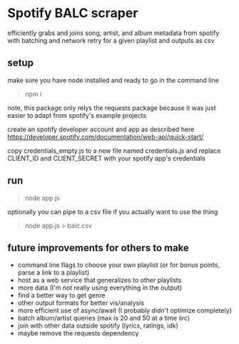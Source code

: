 # Spotify BALC scraper

efficiently grabs and joins song, artist, and album metadata from spotify with batching and network retry for a given playlist and outputs as csv

## setup
make sure you have node installed and ready to go in the command line

> npm i
 
note, this package only relys the requests package because it was just easier to adapt from spotify's example projects

create an spotify developer account and app as described here https://developer.spotify.com/documentation/web-api/quick-start/

copy credentials_empty.js to a new file named credentials.js and replace CLIENT_ID and CLIENT_SECRET with your spotify app's credentials

## run
> node app.js

optionally you can pipe to a csv file if you actually want to use the thing

> node app.js > balc.csv

## future improvements for others to make
- command line flags to choose your own playlist (or for bonus points, parse a link to a playlist)
- host as a web service that generalizes to other playlists
- more data (I'm not really using everything in the output)
- find a better way to get genre
- other output formats for better vis/analysis
- more efficient use of async/await (I probably didn't optimize completely)
- batch album/artist queries (max is 20 and 50 at a time iirc)
- join with other data outside spotify (lyrics, ratings, idk)
- maybe remove the requests dependency
